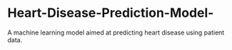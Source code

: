 # Heart-Disease-Prediction-Model-
A machine learning model aimed at predicting heart disease using patient data.

